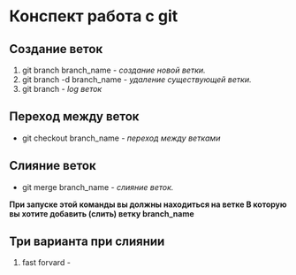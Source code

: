   # Конспект работа с git

  ## Создание веток 

1. git branch branch_name *- создание новой ветки.*
2. git branch -d branch_name *- удаление существующей ветки.*
3. git branch *- log веток* 

 ## Переход между веток 

 * git checkout branch_name *- переход между ветками*

  ## Слияние веток 

  *   git merge branch_name *- слияние веток.* 
  
  **При запуске этой команды вы должны находиться на ветке **В** которую вы хотите добавить (слить) ветку branch_name**

  ## Три варианта при слиянии
  1. fast forvard - 